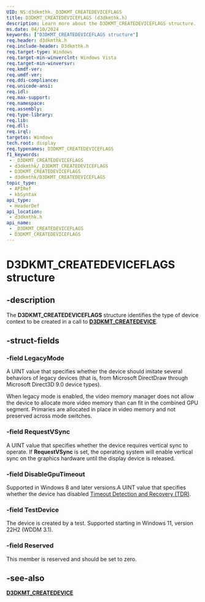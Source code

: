 ```yaml
---
UID: NS:d3dkmthk._D3DKMT_CREATEDEVICEFLAGS
title: D3DKMT_CREATEDEVICEFLAGS (d3dkmthk.h)
description: Learn more about the D3DKMT_CREATEDEVICEFLAGS structure.
ms.date: 04/10/2024
keywords: ["D3DKMT_CREATEDEVICEFLAGS structure"]
req.header: d3dkmthk.h
req.include-header: D3dkmthk.h
req.target-type: Windows
req.target-min-winverclnt: Windows Vista
req.target-min-winversvr: 
req.kmdf-ver: 
req.umdf-ver: 
req.ddi-compliance: 
req.unicode-ansi: 
req.idl: 
req.max-support: 
req.namespace: 
req.assembly: 
req.type-library: 
req.lib: 
req.dll: 
req.irql: 
targetos: Windows
tech.root: display
req.typenames: D3DKMT_CREATEDEVICEFLAGS
f1_keywords:
 - _D3DKMT_CREATEDEVICEFLAGS
 - d3dkmthk/_D3DKMT_CREATEDEVICEFLAGS
 - D3DKMT_CREATEDEVICEFLAGS
 - d3dkmthk/D3DKMT_CREATEDEVICEFLAGS
topic_type:
 - APIRef
 - kbSyntax
api_type:
 - HeaderDef
api_location:
 - d3dkmthk.h
api_name:
 - _D3DKMT_CREATEDEVICEFLAGS
 - D3DKMT_CREATEDEVICEFLAGS
---
```


# D3DKMT_CREATEDEVICEFLAGS structure

## -description

The **D3DKMT_CREATEDEVICEFLAGS** structure identifies the type of device context to be created in a call to [**D3DKMT_CREATEDEVICE**](ns-d3dkmthk-_d3dkmt_createdevice.md).

## -struct-fields

### -field LegacyMode

A UINT value that specifies whether the device should imitate several behaviors of legacy devices (that is, from Microsoft DirectDraw through Microsoft Direct3D 9.0 device types).

When legacy mode is enabled, the video memory manager does not allow the device to allocate more video memory than can fit in the combined GPU segment. Primaries are allocated in place in video memory and not preserved across mode switches.

### -field RequestVSync

A UINT value that specifies whether the device requires vertical sync to operate. If **RequestVSync** is set, the operating system will enable vertical sync on the graphics hardware until the display device is released.

### -field DisableGpuTimeout

Supported in Windows 8 and later versions.A UINT value that specifies whether the device has disabled [Timeout Detection and Recovery (TDR)](/windows-hardware/drivers/display/timeout-detection-and-recovery).

### -field TestDevice

The device is created by a test. Supported starting in Windows 11, version 22H2 (WDDM 3.1).

### -field Reserved

This member is reserved and should be set to zero.

## -see-also

[**D3DKMT_CREATEDEVICE**](ns-d3dkmthk-_d3dkmt_createdevice.md)
